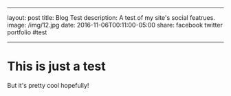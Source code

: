 ___
layout: post
title: Blog Test
description: A test of my site's social featrues.
image: /img/12.jpg
date: 2016-11-06T00:11:00-05:00
share: facebook twitter portfolio #test
___

# This is just a test
But it's pretty cool hopefully!

<div class="img_row">
	<img class="col three" src="{{ site.baseurl }}/img/12.jpg" alt="" title="example image"/>
</div>